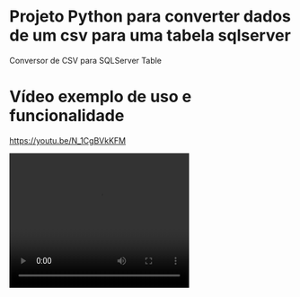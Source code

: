 # Projeto Python para converter dados de um csv para uma tabela sqlserver
Conversor de CSV para SQLServer Table

# Vídeo exemplo de uso e funcionalidade
https://youtu.be/N_1CgBVkKFM

<video width="320" height="240" controls="controls" autoplay="autoplay">
<source src="https://youtu.be/N_1CgBVkKFM" type="video/mp4">
<object data="" width="320" height="240">
<embed width="320" height="240" src="https://youtu.be/N_1CgBVkKFM">
</object>

